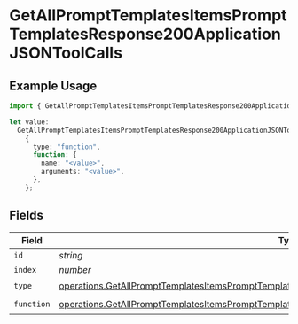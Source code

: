 # GetAllPromptTemplatesItemsPromptTemplatesResponse200ApplicationJSONToolCalls

## Example Usage

```typescript
import { GetAllPromptTemplatesItemsPromptTemplatesResponse200ApplicationJSONToolCalls } from "orq-poc-typescript-multi-env-version/models/operations";

let value:
  GetAllPromptTemplatesItemsPromptTemplatesResponse200ApplicationJSONToolCalls =
    {
      type: "function",
      function: {
        name: "<value>",
        arguments: "<value>",
      },
    };
```

## Fields

| Field                                                                                                                                                                                                              | Type                                                                                                                                                                                                               | Required                                                                                                                                                                                                           | Description                                                                                                                                                                                                        |
| ------------------------------------------------------------------------------------------------------------------------------------------------------------------------------------------------------------------ | ------------------------------------------------------------------------------------------------------------------------------------------------------------------------------------------------------------------ | ------------------------------------------------------------------------------------------------------------------------------------------------------------------------------------------------------------------ | ------------------------------------------------------------------------------------------------------------------------------------------------------------------------------------------------------------------ |
| `id`                                                                                                                                                                                                               | *string*                                                                                                                                                                                                           | :heavy_minus_sign:                                                                                                                                                                                                 | N/A                                                                                                                                                                                                                |
| `index`                                                                                                                                                                                                            | *number*                                                                                                                                                                                                           | :heavy_minus_sign:                                                                                                                                                                                                 | N/A                                                                                                                                                                                                                |
| `type`                                                                                                                                                                                                             | [operations.GetAllPromptTemplatesItemsPromptTemplatesResponse200ApplicationJSONResponseBody3Type](../../models/operations/getallprompttemplatesitemsprompttemplatesresponse200applicationjsonresponsebody3type.md) | :heavy_check_mark:                                                                                                                                                                                                 | N/A                                                                                                                                                                                                                |
| `function`                                                                                                                                                                                                         | [operations.GetAllPromptTemplatesItemsPromptTemplatesResponse200ApplicationJSONFunction](../../models/operations/getallprompttemplatesitemsprompttemplatesresponse200applicationjsonfunction.md)                   | :heavy_check_mark:                                                                                                                                                                                                 | N/A                                                                                                                                                                                                                |